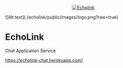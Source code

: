<p align="center">
  <a href="./echolink/public/images/logo.png">
    <img
      alt="Echolink"
      src="./images"
      width="400"
    />
  </a>
</p>
![Alt text](./echolink/public/images/logo.png?raw=true)

# EchoLink
Chat Application Service

https://echolink-chat.herokuapp.com/
